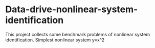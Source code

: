 # Data-drive-nonlinear-system-identification
This project collects some benchmark problems of nonlinear system identification.
Simplest nonlinear system 
y=x^2

